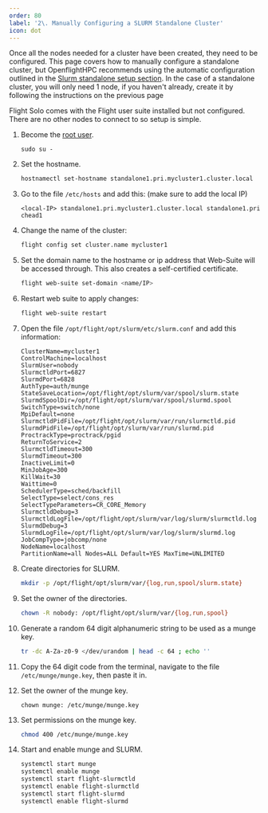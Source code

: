 ```yaml
---
order: 80
label: '2\. Manually Configuring a SLURM Standalone Cluster'
icon: dot
---
```


Once all the nodes needed for a cluster have been created, they need to be configured. This page covers how to manually configure a standalone cluster, but OpenflightHPC recommends using the automatic configuration outlined in the [Slurm standalone setup section](/cluster_build_methods/standalone_cluster/).
In the case of a standalone cluster, you will only need 1 node, if you haven't already, create it by following the instructions on the previous page

Flight Solo comes with the Flight user suite installed but not configured. There are no other nodes to connect to so setup is simple.

1. Become the [root user](/general_environment_usage/cli_basics/becoming_the_root_user/).
    ```
    sudo su -
    ```

2. Set the hostname.

    ```bash
    hostnamectl set-hostname standalone1.pri.mycluster1.cluster.local
    ```

3. Go to the file `/etc/hosts` and add this: (make sure to add the local IP)

    ```
    <local-IP> standalone1.pri.mycluster1.cluster.local standalone1.pri chead1
    ```

4. Change the name of the cluster:
	```bash
	flight config set cluster.name mycluster1
	```

5. Set the domain name to the hostname or ip address that Web-Suite will be accessed through. This also creates a self-certified certificate.
    ```bash
    flight web-suite set-domain <name/IP>
    ```

6. Restart web suite to apply changes:
    ```bash
    flight web-suite restart
    ```


7. Open the file `/opt/flight/opt/slurm/etc/slurm.conf` and add this information:
	```
	ClusterName=mycluster1
	ControlMachine=localhost
	SlurmUser=nobody
	SlurmctldPort=6827
	SlurmdPort=6828
	AuthType=auth/munge
	StateSaveLocation=/opt/flight/opt/slurm/var/spool/slurm.state
	SlurmdSpoolDir=/opt/flight/opt/slurm/var/spool/slurmd.spool
	SwitchType=switch/none
	MpiDefault=none
	SlurmctldPidFile=/opt/flight/opt/slurm/var/run/slurmctld.pid
	SlurmdPidFile=/opt/flight/opt/slurm/var/run/slurmd.pid
	ProctrackType=proctrack/pgid
	ReturnToService=2
	SlurmctldTimeout=300
	SlurmdTimeout=300
	InactiveLimit=0
	MinJobAge=300
	KillWait=30
	Waittime=0
	SchedulerType=sched/backfill
	SelectType=select/cons_res
	SelectTypeParameters=CR_CORE_Memory
	SlurmctldDebug=3
	SlurmctldLogFile=/opt/flight/opt/slurm/var/log/slurm/slurmctld.log
	SlurmdDebug=3
	SlurmdLogFile=/opt/flight/opt/slurm/var/log/slurm/slurmd.log
	JobCompType=jobcomp/none
	NodeName=localhost 
	PartitionName=all Nodes=ALL Default=YES MaxTime=UNLIMITED
	```

8. Create directories for SLURM.
	```bash
	mkdir -p /opt/flight/opt/slurm/var/{log,run,spool/slurm.state}
	```
 

9. Set the owner of the directories.
	```bash
	chown -R nobody: /opt/flight/opt/slurm/var/{log,run,spool}
	```

10. Generate a random 64 digit alphanumeric string to be used as a munge key.
	```bash
	tr -dc A-Za-z0-9 </dev/urandom | head -c 64 ; echo ''
	````

11. Copy the 64 digit code from the terminal, navigate to the file `/etc/munge/munge.key`, then paste it in.

12. Set the owner of the munge key.
	```
	chown munge: /etc/munge/munge.key
	```

13. Set permissions on the munge key.
	```bash
	chmod 400 /etc/munge/munge.key
	```

14. Start and enable munge and SLURM.
	```bash
	systemctl start munge
	systemctl enable munge
	systemctl start flight-slurmctld
	systemctl enable flight-slurmctld
    systemctl start flight-slurmd
    systemctl enable flight-slurmd
	```